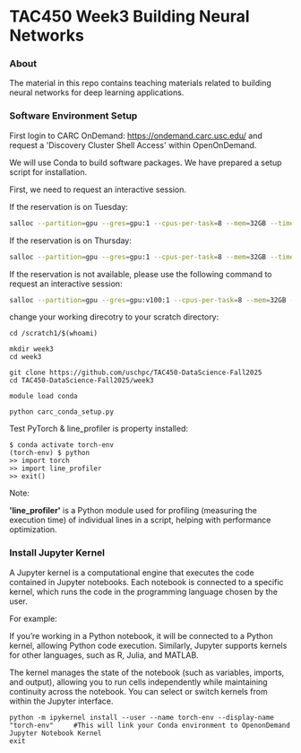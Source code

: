 # TAC450 Week3 Building Neural Networks

### About
The material in this repo contains teaching materials related to building neural networks for deep learning applications. 

### Software Environment Setup
First login to CARC OnDemand: https://ondemand.carc.usc.edu/ and request a 'Discovery Cluster Shell Access' within OpenOnDemand. 

We will use Conda to build software packages. We have prepared a setup script for installation. 

First, we need to request an interactive session. 

If the reservation is on Tuesday:
```bash
salloc --partition=gpu --gres=gpu:1 --cpus-per-task=8 --mem=32GB --time=00:30:00 --account=irahbari_1147 --reservation=tac450-tu
```

If the reservation is on Thursday:
```bash
salloc --partition=gpu --gres=gpu:1 --cpus-per-task=8 --mem=32GB --time=00:30:00 --account=irahbari_1147 --reservation=tac450-th
```

If the reservation is not available, please use the following command to request an interactive session: 
```bash
salloc --partition=gpu --gres=gpu:v100:1 --cpus-per-task=8 --mem=32GB --time=00:30:00 --account=irahbari_1147
```


change your working direcotry to your scratch directory:
```
cd /scratch1/$(whoami)
```
```
mkdir week3
cd week3
```
```
git clone https://github.com/uschpc/TAC450-DataScience-Fall2025
cd TAC450-DataScience-Fall2025/week3
```
```
module load conda
```
```
python carc_conda_setup.py
```

Test PyTorch & line_profiler is property installed: 
```
$ conda activate torch-env
(torch-env) $ python
>> import torch
>> import line_profiler
>> exit()
```

Note: 

**'line_profiler'** is a Python module used for profiling (measuring the execution time) of individual lines in a script, helping with performance optimization.


### Install Jupyter Kernel

A Jupyter kernel is a computational engine that executes the code contained in Jupyter notebooks. Each notebook is connected to a specific kernel, which runs the code in the programming language chosen by the user.

For example:

If you’re working in a Python notebook, it will be connected to a Python kernel, allowing Python code execution.
Similarly, Jupyter supports kernels for other languages, such as R, Julia, and MATLAB.

The kernel manages the state of the notebook (such as variables, imports, and output), allowing you to run cells independently while maintaining continuity across the notebook. You can select or switch kernels from within the Jupyter interface.
```
python -m ipykernel install --user --name torch-env --display-name "torch-env"     #This will link your Conda environment to OpenonDemand Jupyter Notebook Kernel
exit 
```




